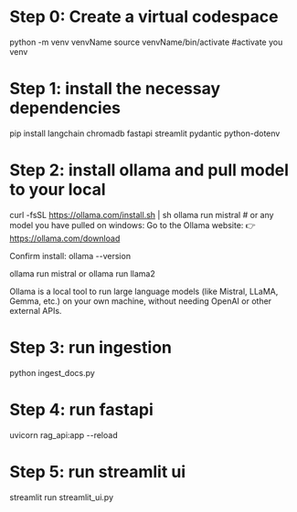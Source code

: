 # Step 0: Create a virtual codespace
python -m venv venvName
source venvName/bin/activate #activate you venv

# Step 1: install the necessay dependencies
pip install langchain chromadb fastapi streamlit pydantic python-dotenv

# Step 2: install ollama and pull model to your local
curl -fsSL https://ollama.com/install.sh | sh
ollama run mistral  # or any model you have pulled 
on windows: Go to the Ollama website:
👉 https://ollama.com/download

Confirm install: ollama --version

ollama run mistral or ollama run llama2



Ollama is a local tool to run large language models (like Mistral, LLaMA, Gemma, etc.) on your own machine, without needing OpenAI or other external APIs.

# Step 3: run ingestion
python ingest_docs.py

# Step 4: run fastapi
uvicorn rag_api:app --reload

# Step 5: run streamlit ui
streamlit run streamlit_ui.py